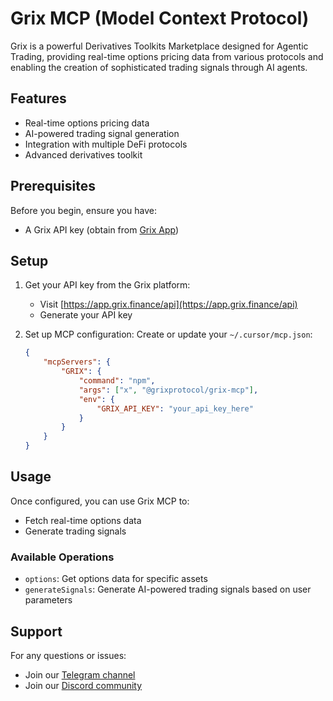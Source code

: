 # Grix MCP (Model Context Protocol)

Grix is a powerful Derivatives Toolkits Marketplace designed for Agentic Trading, providing real-time options pricing data from various protocols and enabling the creation of sophisticated trading signals through AI agents.

## Features

-   Real-time options pricing data
-   AI-powered trading signal generation
-   Integration with multiple DeFi protocols
-   Advanced derivatives toolkit

## Prerequisites

Before you begin, ensure you have:

-   A Grix API key (obtain from [Grix App](https://app.grix.finance/api))

## Setup

1. Get your API key from the Grix platform:

    - Visit [https://app.grix.finance/api](https://app.grix.finance/api)
    - Generate your API key
 
2. Set up MCP configuration:
   Create or update your `~/.cursor/mcp.json`:
    ```json
    {
    	"mcpServers": {
    		"GRIX": {
    			"command": "npm",
    			"args": ["x", "@grixprotocol/grix-mcp"],
    			"env": {
    				"GRIX_API_KEY": "your_api_key_here"
    			}
    		}
    	}
    }
    ```

## Usage

Once configured, you can use Grix MCP to:

-   Fetch real-time options data
-   Generate trading signals

### Available Operations

-   `options`: Get options data for specific assets
-   `generateSignals`: Generate AI-powered trading signals based on user parameters

## Support

For any questions or issues:

-   Join our [Telegram channel](https://t.me/grixfinance)
-   Join our [Discord community](https://discord.com/invite/ZgPpr9psqp)
